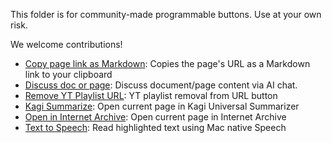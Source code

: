 This folder is for community-made programmable buttons. Use at your own risk.

We welcome contributions!

- [Copy page link as Markdown](Copy%20page%20link%20as%20Markdown.plist): Copies the page's URL as a Markdown link to your clipboard
- [Discuss doc or page](Discuss%20doc%20or%20page.plist): Discuss document/page content via AI chat.
- [Remove YT Playlist URL](Remove%20YT%20Playlist%20URL.plist): YT playlist removal from URL button
- [Kagi Summarize](Kagi%20Summarize.plist): Open current page in Kagi Universal Summarizer
- [Open in Internet Archive](Open%20in%20Internet%20Archive.plist): Open current page in Internet Archive
- [Text to Speech](Text%20to%20Speech.plist): Read highlighted text using Mac native Speech